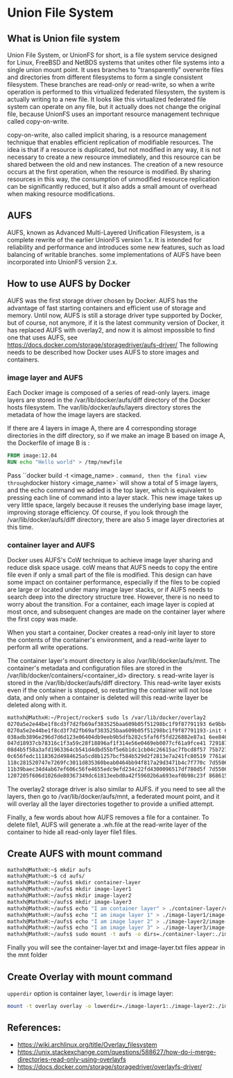 # Union File System

## What is Union file system

Union File System, or UnionFS for short, is a file system service designed for Linux, FreeBSD and NetBDS systems that unites other file systems into a single union mount point. It uses branches to "transparently" overwrite files and directories from different filesystems to form a single consistent filesystem. These branches are read-only or read-write, so when a write operation is performed to this virtualized federated filesystem, the system is actually writing to a new file. It looks like this virtualized federated file system can operate on any file, but it actually does not change the original file, because UnionFS uses an important resource management technique called copy-on-write.

copy-on-write, also called implicit sharing, is a resource management technique that enables efficient replication of modifiable resources. The idea is that if a resource is duplicated, but not modified in any way, it is not necessary to create a new resource immediately, and this resource can be shared between the old and new instances. The creation of a new resource occurs at the first operation, when the resource is modified. By sharing resources in this way, the consumption of unmodified resource replication can be significantly reduced, but it also adds a small amount of overhead when making resource modifications.

## AUFS

AUFS, known as Advanced Multi-Layered Unification Filesystem, is a complete rewrite of the earlier UnionFS version 1.x. It is intended for reliability and performance and introduces some new features, such as load balancing of writable branches. some implementations of AUFS have been incorporated into UnionFS version 2.x.

## How to use AUFS by Docker

AUFS was the first storage driver chosen by Docker. AUFS has the advantage of fast starting containers and efficient use of storage and memory. Until now, AUFS is still a storage driver type supported by Docker, but of course, not anymore, if it is the latest community version of Docker, it has replaced AUFS with overlay2, and now it is almost impossible to find one that uses AUFS, see https://docs.docker.com/storage/storagedriver/aufs-driver/ The following needs to be described how Docker uses AUFS to store images and containers.

### image layer and AUFS

Each Docker image is composed of a series of read-only layers. image layers are stored in the /var/lib/docker/aufs/diff directory of the Docker hosts filesystem. The var/lib/docker/aufs/layers directory stores the metadata of how the image layers are stacked.


If there are 4 layers in image A, there are 4 corresponding storage directories in the diff directory, so if we make an image B based on image A, the Dockerfile of image B is :

```dockerfile
FROM image:12.04
RUN echo "Hello world" > /tmp/newfile
```

Pass ``docker build -t <image_name> . ` command, then the final view through `docker history <image_name>` will show a total of 5 image layers, and the echo command we added is the top layer, which is equivalent to pressing each line of command into a layer stack. This new image takes up very little space, largely because it reuses the underlying base image layer, improving storage efficiency. Of course, if you look through the /var/lib/docker/aufs/diff directory, there are also 5 image layer directories at this time.

### container layer and AUFS


Docker uses AUFS's CoW technique to achieve image layer sharing and reduce disk space usage. coW means that AUFS needs to copy the entire file even if only a small part of the file is modified. This design can have some impact on container performance, especially if the files to be copied are large or located under many image layer stacks, or if AUFS needs to search deep into the directory structure tree. However, there is no need to worry about the transition. For a container, each image layer is copied at most once, and subsequent changes are made on the container layer where the first copy was made.

When you start a container, Docker creates a read-only init layer to store the contents of the container's environment, and a read-write layer to perform all write operations.

The container layer's mount directory is also /var/lib/docker/aufs/mnt. The container's metadata and configuration files are stored in the /var/lib/docker/containers/<container_id> directory. s read-write layer is stored in the /var/lib/docker/aufs/diff directory. This read-write layer exists even if the container is stopped, so restarting the container will not lose data, and only when a container is deleted will this read-write layer be deleted along with it.

```bash
mathxh@MathxH:~/Project/rocker$ sudo ls /var/lib/docker/overlay2
0270a5e2e44be1f8cd3f7d2fb69af383525baa609b05f51298bc1f9f87791193 6e9bb43d35de999754fa986fd717fedfe92aeba234da631354e7a48030b6d39a
0270a5e2e44be1f8cd3f7d2fb69af383525baa609b05f51298bc1f9f87791193-init 6ed463275f62b359f83cce87148cf62f8c6dea0ba756e796e8fa02b423997934
038adb3896e296d7d6d123e06404db9eeb9b5dfb282c5faf6f5fd226882e87a1 6ee846113d7c16018ec3c37c04a8cd8a824cd2f06851b2f3bd29734d3d152fe9
047d18937cb78316c1f3a59c28f18896af1f314e56e0469eb0077cf61a9fce41 72918772406b95619d3186b5fd4d542ec5e497b70add0e51d8f91a5d01f0328b
08d4b5f58a3afd1963364cb541d4dbd55bf5e6b1dc1cb04c26615ac7fbcd8f57 75b727d82fe7a8e3259f12e9a1dd9d325d3099ed7aba3ec7591a7cbe65c89d1e
0c656fedc1118362d4984625a5cd8b1257bcf584b529d2f2813e7a241fc80519 7761a0111c5ecb1fb38aec8734ab22f27915dc4c05699ead3568e24b234abc05
118c281520747e7269fc3011d835360beab0464bb94f817a29d3471b4c7f770c 7d55067bd90ac6eabe4260edd9ea873c044bfa0d6c1fb348702ba0671f83c335
11b39baec34d4ab67ef606c56fe4655edc9efd234c22fd4300096517df780d5f 7d55067bd90ac6eabe4260edd9ea873c044bfa0d6c1fb348702ba0671f83c335-init
1207205f606d1026de80367349dc61813eebd0a42f59602b6a693eaf0b98c23f 8686152f0c6fd08f829cec47bbc2c87cf76b2861f9bbf3cbbe22d95843e7b61f


```

The overlay2 storage driver is also similar to AUFS. if you need to see all the layers, then go to /var/lib/docker/aufs/mnt, a federated mount point, and it will overlay all the layer directories together to provide a unified attempt.

Finally, a few words about how AUFS removes a file for a container. To delete file1, AUFS will generate a .wh.file at the read-write layer of the container to hide all read-only layer file1 files.

## Create AUFS with mount command

```bash
mathxh@MathxH:~$ mkdir aufs
mathxh@MathxH:~$ cd aufs/
mathxh@MathxH:~/aufs$ mkdir container-layer
mathxh@MathxH:~/aufs$ mkdir image-layer1
mathxh@MathxH:~/aufs$ mkdir image-layer2
mathxh@MathxH:~/aufs$ mkdir image-layer3
mathxh@MathxH:~/aufs$ echo "I am container layer" > ./container-layer/container-layer.txt
mathxh@MathxH:~/aufs$ echo "I am image layer 1" > ./image-layer1/image-layer1.txt
mathxh@MathxH:~/aufs$ echo "I am image layer 2" > ./image-layer2/image-layer2.txt
mathxh@MathxH:~/aufs$ echo "I am image layer 3" > ./image-layer3/image-layer3.txt
mathxh@MathxH:~/aufs$ sudo mount -t aufs -o dirs=./container-layer:./image-layer1:./image-layer2:./image-layer3 none ./mnt
```

Finally you will see the container-layer.txt and image-layer.txt files appear in the mnt folder

## Create Overlay with mount command

`upperdir` option is container layer, `lowerdir` is image layer:

```bash
mount -t overlay overlay -o lowerdir=./image-layer1:./image-layer2:./image-layer3,upperdir=./container-layer  ./mnt
```


## References:

- https://wiki.archlinux.org/title/Overlay_filesystem
- https://unix.stackexchange.com/questions/588627/how-do-i-merge-directories-read-only-using-overlayfs
- https://docs.docker.com/storage/storagedriver/overlayfs-driver/
